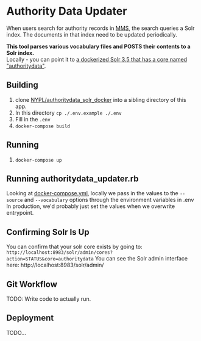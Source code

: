 # Authority Data Updater

When users search for authority records in [MMS](https://github.com/nypl/mms), the
search queries a Solr index. The documents in that index need to be updated periodically.

**This tool parses various vocabulary files and POSTS their contents to a Solr index.**  
Locally - you can point it to [a dockerized Solr 3.5 that has a core named "authoritydata"](https://github.com/NYPL/authoritydata_solr_docker).

## Building

1.  clone [NYPL/authoritydata_solr_docker](https://github.com/NYPL/authoritydata_solr_docker) into a sibling directory of this app.
2.  In this directory `cp ./.env.example ./.env`
3.  Fill in the `.env`
4.  `docker-compose build`

## Running

1.  `docker-compose up`

## Running authoritydata_updater.rb

Looking at [docker-compose.yml](./docker-compose.yml), locally we pass in the values to the `--source` and `--vocabulary` options
through the environment variables in .env In production, we'd probably just set the values when we overwrite entrypoint.

## Confirming Solr Is Up

You can confirm that your solr core exists by going to: `http://localhost:8983/solr/admin/cores?action=STATUS&core=authoritydata`
You can see the Solr admin interface here: http://localhost:8983/solr/admin/

## Git Workflow

TODO: Write code to actually run.

## Deployment

TODO...
